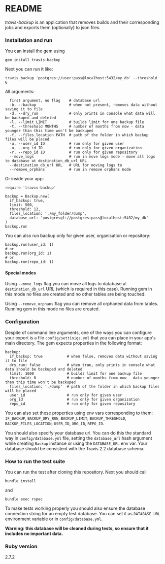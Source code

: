 # README

*travis-backup* is an application that removes builds and their corresponding jobs
and exports them (optionally) to json files.

### Installation and run

You can install the gem using

`gem install travis-backup`

Next you can run it like:

```
travis_backup 'postgres://user:pass@localhost:5432/my_db' --threshold 6
```

All arguments:

```
  first argument, no flag    # database url
  -b, --backup               # when not present, removes data without saving it to file
  -d, --dry_run              # only prints in console what data will be backuped and deleted
  -l, --limit LIMIT          # builds limit for one backup file
  -t, --threshold MONTHS     # number of months from now - data younger than this time won't be backuped
  -f, --files_location PATH  # path of the folder in which backup files will be placed
  -u, --user_id ID           # run only for given user
  -o, --org_id ID            # run only for given organization
  -r, --repo_id ID           # run only for given repository
  --move_logs                # run in move logs mode - move all logs to database at destination_db_url URL
  --destination_db_url URL   # URL for moving logs to
  --remove_orphans           # run in remove orphans mode
```

Or inside your app:

```
require 'travis-backup'

backup = Backup.new(
  if_backup: true,
  limit: 500,
  threshold: 12,
  files_location: './my_folder/dump',
  database_url: 'postgresql://postgres:pass@localhost:5432/my_db'
)
backup.run
```

You can also run backup only for given user, organisation or repository:

```
backup.run(user_id: 1)
# or
backup.run(org_id: 1)
# or
backup.run(repo_id: 1)
```

#### Special modes

Using `--move_logs` flag you can move all logs to database at `destination_db_url` URL (which is required in this case). Running gem in this mode no files are created and no other tables are being touched.

Using `--remove_orphans` flag you can remove all orphaned data from tables. Running gem in this mode no files are created.

### Configuration

Despite of command line arguments, one of the ways you can configure your export is a file `config/settinigs.yml` that you can place in your app's main directory. The gem expects properties in the following format:

```
backup:
  if_backup: true           # when false, removes data without saving it to file
  dry_run: false            # when true, only prints in console what data should be backuped and deleted
  limit: 1000               # builds limit for one backup file
  threshold: 6              # number of months from now - data younger than this time won't be backuped
  files_location: './dump'  # path of the folder in which backup files will be placed
  user_id                   # run only for given user
  org_id                    # run only for given organization
  repo_id                   # run only for given repository
```

You can also set these properties using env vars corresponding to them: `IF_BACKUP`, `BACKUP_DRY_RUN`, `BACKUP_LIMIT`, `BACKUP_THRESHOLD`, `BACKUP_FILES_LOCATION`, `USER_ID`, `ORG_ID`, `REPO_ID`.

You should also specify your database url. You can do this the standard way in `config/database.yml` file, setting the `database_url` hash argument while creating `Backup` instance or using the `DATABASE_URL` env var. Your database should be consistent with the Travis 2.2 database schema.

### How to run the test suite

You can run the test after cloning this repository. Next you should call

```
bundle install
```

and

```
bundle exec rspec
```

To make tests working properly you should also ensure the database connection string for an empty test database. You can set it as `DATABASE_URL` environment variable or in `config/database.yml`.

**Warning: this database will be cleaned during tests, so ensure that it includes no important data.**

### Ruby version

2.7.2
